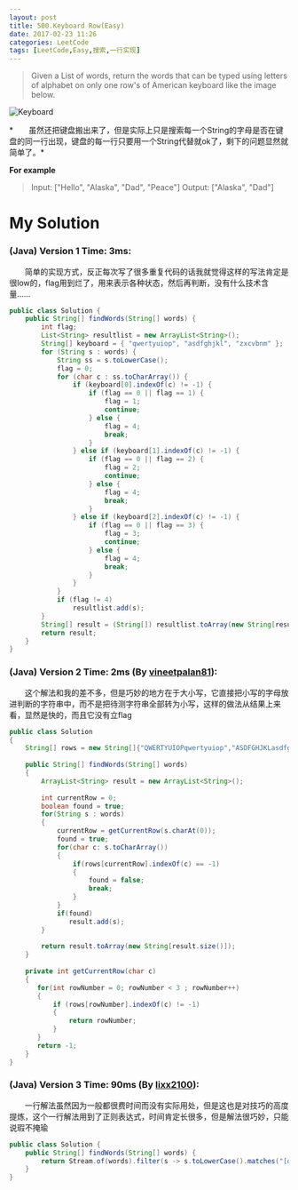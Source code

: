 ```yaml
---
layout: post
title: 500.Keyboard Row(Easy)
date: 2017-02-23 11:26
categories: LeetCode
tags: [LeetCode,Easy,搜索,一行实现]
---
```


>Given a List of words, return the words that can be typed using letters of alphabet on only one row's of American keyboard like the image below.

![Keyboard](http://olwt21mf4.bkt.clouddn.com/17-2-26/32288848-file_1488083862684_1335f.png)

*　　虽然还把键盘搬出来了，但是实际上只是搜索每一个String的字母是否在键盘的同一行出现，键盘的每一行只要用一个String代替就ok了，剩下的问题显然就简单了。*

**For example**

>Input: ["Hello", "Alaska", "Dad", "Peace"]
Output: ["Alaska", "Dad"]

# My Solution
### (Java) Version 1  Time: 3ms:
　　简单的实现方式，反正每次写了很多重复代码的话我就觉得这样的写法肯定是很low的，flag用到烂了，用来表示各种状态，然后再判断，没有什么技术含量……
```java
public class Solution {
    public String[] findWords(String[] words) {
        int flag;
        List<String> resultlist = new ArrayList<String>();
        String[] keyboard = { "qwertyuiop", "asdfghjkl", "zxcvbnm" };
        for (String s : words) {
            String ss = s.toLowerCase();
            flag = 0;
            for (char c : ss.toCharArray()) {
                if (keyboard[0].indexOf(c) != -1) {
                    if (flag == 0 || flag == 1) {
                        flag = 1;
                        continue;
                    } else {
                        flag = 4;
                        break;
                    }
                } else if (keyboard[1].indexOf(c) != -1) {
                    if (flag == 0 || flag == 2) {
                        flag = 2;
                        continue;
                    } else {
                        flag = 4;
                        break;
                    }
                } else if (keyboard[2].indexOf(c) != -1) {
                    if (flag == 0 || flag == 3) {
                        flag = 3;
                        continue;
                    } else {
                        flag = 4;
                        break;
                    }
                }
            }
            if (flag != 4)
                resultlist.add(s);
        }
        String[] result = (String[]) resultlist.toArray(new String[resultlist.size()]);
        return result;
    }
}
```
### (Java) Version 2  Time: 2ms (By [vineetpalan81](https://discuss.leetcode.com/user/vineetpalan81)):
　　这个解法和我的差不多，但是巧妙的地方在于大小写，它直接把小写的字母放进判断的字符串中，而不是把待测字符串全部转为小写，这样的做法从结果上来看，显然是快的，而且它没有立flag
```java
public class Solution 
{
    String[] rows = new String[]{"QWERTYUIOPqwertyuiop","ASDFGHJKLasdfghjkl","ZXCVBNMzxcvbnm"};
        
    public String[] findWords(String[] words) 
    {
        ArrayList<String> result = new ArrayList<String>();
    
        int currentRow = 0;
        boolean found = true;
        for(String s : words)
        {
            currentRow = getCurrentRow(s.charAt(0));
            found = true;
            for(char c: s.toCharArray())
            {
                if(rows[currentRow].indexOf(c) == -1)
                {
                    found = false;
                    break;
                }
            }
            if(found)
               result.add(s);
        }
        
        return result.toArray(new String[result.size()]);
    }
    
    private int getCurrentRow(char c)
    {
       for(int rowNumber = 0; rowNumber < 3 ; rowNumber++)
       {
           if (rows[rowNumber].indexOf(c) != -1)
           {
               return rowNumber;
           }
       }
       return -1;
    }
}
```
### (Java) Version 3  Time: 90ms (By [lixx2100](https://discuss.leetcode.com/user/lixx2100)):
　　一行解法虽然因为一般都很费时间而没有实际用处，但是这也是对技巧的高度提炼，这个一行解法用到了正则表达式，时间肯定长很多，但是解法很巧妙，只能说瑕不掩瑜
```java
public class Solution {
    public String[] findWords(String[] words) {
        return Stream.of(words).filter(s -> s.toLowerCase().matches("[qwertyuiop]*|[asdfghjkl]*|[zxcvbnm]*")).toArray(String[]::new);
    }
}
```